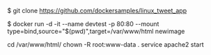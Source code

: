 
$ git clone https://github.com/dockersamples/linux_tweet_app 

$ docker run -d -it --name devtest -p 80:80 --mount type=bind,source="$(pwd)",target=/var/www/html  newimage


cd /var/www/html/
chown -R root:www-data .
service apache2 start

